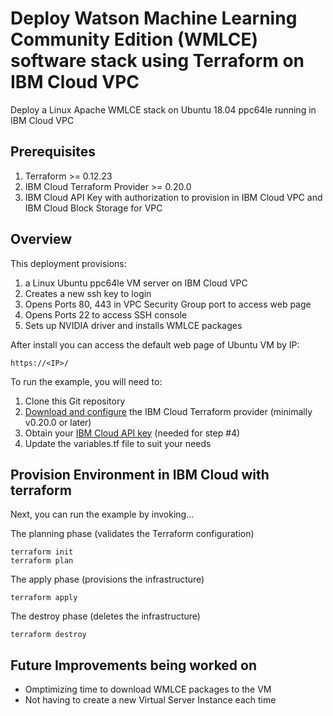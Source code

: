 # Deploy Watson Machine Learning Community Edition (WMLCE) software stack using Terraform on IBM Cloud VPC

Deploy a Linux Apache WMLCE stack on Ubuntu 18.04 ppc64le running in IBM Cloud VPC

## Prerequisites

1. Terraform >= 0.12.23
2. IBM Cloud Terraform Provider >= 0.20.0
3. IBM Cloud API Key with authorization to provision in IBM Cloud VPC and IBM Cloud Block Storage for VPC

## Overview

This deployment provisions:
  1. a Linux Ubuntu ppc64le VM server on IBM Cloud VPC
  2. Creates a new ssh key to login
  3. Opens Ports 80, 443 in VPC Security Group port to access web page
  4. Opens Ports 22 to access SSH console
  5. Sets up NVIDIA driver and installs WMLCE packages

After install you can access the default web page of Ubuntu VM by IP:

    https://<IP>/

To run the example, you will need to:

1. Clone this Git repository
2. [Download and configure](https://github.com/IBM-Cloud/terraform-provider-ibm) the IBM Cloud Terraform provider (minimally v0.20.0 or later)
3. Obtain your [IBM Cloud API key](https://cloud.ibm.com) (needed for step #4)
4. Update the variables.tf file to suit your needs

## Provision Environment in IBM Cloud with terraform
Next, you can run the example by invoking...

The planning phase (validates the Terraform configuration)

```shell
terraform init
terraform plan
```

The apply phase (provisions the infrastructure)

```shell
terraform apply
```

The destroy phase (deletes the infrastructure)

```shell
terraform destroy
```

## Future Improvements being worked on
- Omptimizing time to download WMLCE packages to the VM
- Not having to create a new Virtual Server Instance each time


